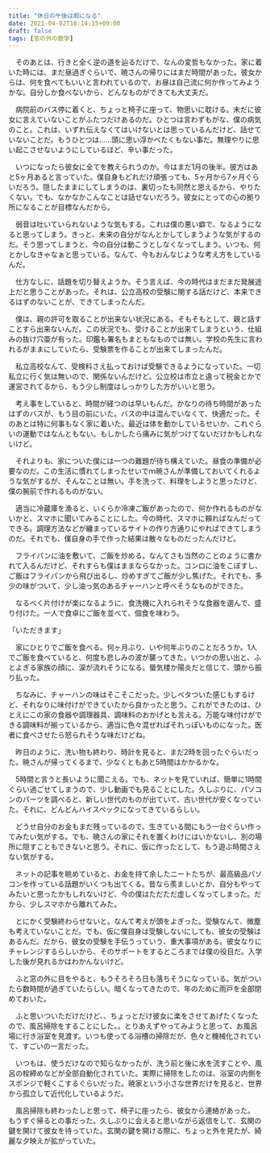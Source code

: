 ```yaml
---
title: "休日の午後は暇になる"
date: 2021-04-02T16:14:15+09:00
draft: false
tags: [窓の外の数学]
---
```


　そのあとは、行きと全く逆の道を辿るだけで、なんの変哲もなかった。家に着いた時には、まだ昼過ぎぐらいで、暁さんの帰りにはまだ時間があった。彼女からは、何を食べてもいいと言われているので、お昼は自己流に何か作ってみようかな。自分しか食べないから、どんなものができても大丈夫だ。

　病院前のバス停に着くと、ちょっと椅子に座って、物思いに耽ける。未だに彼女に言えていないことがふたつだけあるのだ。ひとつは言わずもがな、僕の病気のこと。これは、いずれ伝えなくてはいけないとは思っているんだけど、話せていないことだ。もうひとつは......頭に思い浮かべたくもない事だ。無理やりに思い起こさせないようにしているほど、辛い事だった。

　いつになったら彼女に全てを教えられうのか。今はまだ1月の後半。彼方はあと5ヶ月あると言っていた。僕自身もどれだけ頑張っても、5ヶ月から7ヶ月ぐらいだろう。隠したままにしてしまうのは、裏切ったも同然と思えるから、やりたくない。でも、なかなかこんなことは話せないだろう。彼女にとっての心の拠り所になることが目標なんだから。

　弱音は吐いていられないような気もする。これは僕の悪い癖で、なるようになると思ってしまう。きっと、未来の自分がなんとかしてしまうような気がするのだ。そう思ってしまうと、今の自分は動こうとしなくなってしまう。いつも、何とかしなきゃなぁと思っている。なんて、今もおんなじような考え方をしているんだ。

　仕方なしに、話題を切り替えようか。そう言えば、今の時代はまだまだ発展途上だと思うことがあった。それは、公立高校の受験に関する話だけど、本来できるはずのないことが、できてしまったんだ。

　僕は、親の許可を取ることが出来ない状況にある。そもそもとして、親と話すことすら出来ないんだ。この状況でも、受けることが出来てしまうという、仕組みの抜け穴亜が有った。印鑑も署名もまともなものでは無い。学校の先生に言われるがままにしていたら、受験票を作ることが出来てしまったんだ。

　私立高校なんて、受検料さえ払っておけば受験できるようになっていた。一切私立に行く気は無いので、関係ないんだけど。公立校は市立と違って税金とかで運営されてるから、もう少し制度はしっかりした方がいいと思う。

　考え事をしていると、時間が経つのは早いもんだ。かなりの待ち時間があったはずのバスが、もう目の前にいた。バスの中は混んでいなくて、快適だった。そのあとは特に何事もなく家に着いた。最近は体を動かしているせいか、これぐらいの運動ではなんともない。もしかしたら痛みに気がつけてないだけかもしれないけど。

　それよりも、家についた僕には一つの難題が待ち構えていた。昼食の準備が必要なのだ。この生活に慣れてしまったせいでｍ暁さんが準備しておいてくれるような気がするが、そんなことは無い。手を洗って、料理をしようと思ったけど、僕の腕前で作れるものがない。

　適当に冷蔵庫を漁ると、いくらか冷凍ご飯があったので、何か作れるものがないかと、スマホに聞いてみることにした。今の時代、スマホに頼ればなんだってできる。調理方法などが纏まっているサイトの作り方通りにやればできてしまうのだ。それでも、僕自身の手で作った結果は散々なものだったんだけど。

　フライパンに油を敷いて、ご飯を炒める。なんてさも当然のことのように書かれて入るんだけど、それすらも僕はままならなかった。コンロに油をこぼすし、ご飯はフライパンから飛び出るし、炒めすぎてご飯が少し焦げた。それでも、多少の味がついて、少し油っ気のあるチャーハンと呼べそうなものができた。

　なるべく片付けが楽になるように、食洗機に入れられそうな食器を選んで、盛り付けた。一人で食卓にご飯を並べて、個食を味わう。

「いただきます」

　家にひとりでご飯を食べる。何ヶ月ぶり、いや何年ぶりのことだろうか。1人でご飯を食べていると、何度も悲しみの波が襲ってきた。いつかの思い出と、ふとよぎる家族の顔に、涙が流れそうになる。蜃気楼か陽炎だと信じて、頭から振り払った。

　ちなみに、チャーハンの味はそこそこだった。少しベタついた感じもするけど、それなりに味付けができていたから良かったと思う。これができたのは、ひとえにこの家の食器や調理器具、調味料のおかげとも言える。万能な味付けができる調味料が揃っているから、適当に色々混ぜればそれっぽいものになった。医者に食べさせたら怒られそうな味だけどね。

　昨日のように、洗い物も終わり、時計を見ると、まだ2時を回ったぐらいだった。暁さんが帰ってくるまで、少なくともあと5時間はかかるかな。

　5時間と言うと長いように聞こえる。でも、ネットを見ていれば、簡単に1時間ぐらい過ごせてしまうので、少し動画でも見ることにした。久しぶりに、パソコンのパーツを調べると、新しい世代のものが出ていて、古い世代が安くなっていた。それに、どんどんハイスペックになってきているらしい。

　どうせ自分のお金もまだ残っているので、生きている間にもう一台ぐらい作ってみたい気がする。でも、暁さんの家にそれを置くわけにはいかないし、別の場所に隠すこともできないと思う。それに、仮に作ったとして、もう遊ぶ時間さえない気がする。

　ネットの記事を眺めていると、お金を持て余したニートたちが、最高級品パソコンを作っている話題がいくつも出てくる。昔なら羨ましいとか、自分もやってみたいと思ったかもしれないけど、今の僕はただただ虚しくなってしまった。だから、少しスマホから離れてみた。

　とにかく受験終わらせないと。なんて考えが頭をよぎった。受験なんて、微塵も考えていないことだ。でも、仮に僕自身は受験しないにしても、彼女の受験はあるんだ。だから、彼女の受験を手伝うっていう、重大事項がある。彼女なりにチャレンジするらしいから、そのサポートをするところまでは僕の役目だ。入学した後が見れるかはわかんないけど。

　ふと窓の外に目をやると、もうそろそろ日も落ちそうになっている。気がついたら数時間が過ぎていたらしい。暗くなってきたので、年のために雨戸を全部閉めておいた。

　ふと思いついただけだけど、、ちょっとだけ彼女に楽をさせてあげたくなったので、風呂掃除をすることにした。。とりあえずやってみようと思って、お風呂場に行き浴室を見渡す。いつも使ってる浴槽の掃除だが、色々と機械化されていて、すごいの一言だった。

　いつもは、使うだけなので知らなかったが、洗う前と後に水を流すことや、風呂の栓締めなどが全部自動化されていた。実際に掃除をしたのは、浴室の内側をスポンジで軽くこするぐらいだった。暁家という小さな世界だけを見ると、世界から孤立して近代化しているようだ。

　風呂掃除も終わったしと思って、椅子に座ったら、彼女から連絡があった。
もうすぐ帰るとの事だった。久しぶりに会えると思いながら返信をして、玄関の鍵を開けて彼女を待っていた。玄関の鍵を開ける際に、ちょっと外を見たが、綺麗な夕映えが拡がっていた。
